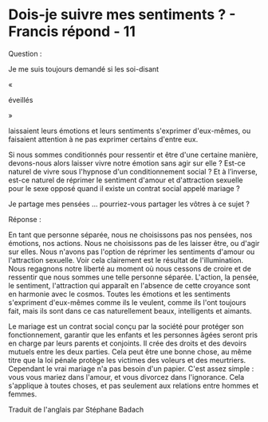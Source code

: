 # Dois-je suivre mes sentiments ? - Francis répond - 11

Question :

Je me suis toujours demand&eacute; si les soi-disant&nbsp;

&laquo;&nbsp;

&eacute;veill&eacute;s&nbsp;

&raquo;&nbsp;

laissaient leurs &eacute;motions et leurs sentiments s'exprimer d'eux-m&ecirc;mes, ou faisaient attention &agrave; ne pas exprimer certains d'entre eux.

Si nous sommes conditionn&eacute;s pour ressentir et &ecirc;tre d'une certaine mani&egrave;re, devons-nous alors laisser vivre notre &eacute;motion sans agir sur elle ? Est-ce naturel de vivre sous l'hypnose d'un conditionnement social ? Et &agrave; l&rsquo;inverse, est-ce naturel de r&eacute;primer le sentiment d'amour et d'attraction sexuelle pour le sexe oppos&eacute; quand il existe un contrat social appel&eacute; mariage ?

Je partage mes pens&eacute;es ... pourriez-vous partager les v&ocirc;tres &agrave; ce sujet ?

R&eacute;ponse :

En tant que personne s&eacute;par&eacute;e, nous ne choisissons pas nos pens&eacute;es, nos &eacute;motions, nos actions. Nous ne choisissons pas de les laisser &ecirc;tre, ou d'agir sur elles. Nous n'avons pas l'option de r&eacute;primer les sentiments d'amour ou l'attraction sexuelle. Voir cela clairement est le r&eacute;sultat de l'illumination. Nous regagnons notre libert&eacute; au moment o&ugrave; nous cessons de croire et de ressentir que nous sommes une telle personne s&eacute;par&eacute;e. L'action, la pens&eacute;e, le sentiment, l'attraction qui appara&icirc;t en l'absence de cette croyance sont en harmonie avec le cosmos. Toutes les &eacute;motions et les sentiments s'expriment d'eux-m&ecirc;mes comme ils le veulent, comme ils l'ont toujours fait, mais ils sont dans ce cas naturellement beaux, intelligents et aimants.

Le mariage est un contrat social con&ccedil;u par la soci&eacute;t&eacute; pour prot&eacute;ger son fonctionnement, garantir que les enfants et les personnes &acirc;g&eacute;es seront pris en charge par leurs parents et conjoints. Il cr&eacute;e des droits et des devoirs mutuels entre les deux parties. Cela peut &ecirc;tre une bonne chose, au m&ecirc;me titre que la loi p&eacute;nale prot&egrave;ge les victimes des voleurs et des meurtriers. Cependant le vrai mariage n'a pas besoin d'un papier. C'est assez simple : vous vous mariez dans l'amour, et vous divorcez dans l'ignorance. Cela s'applique &agrave; toutes choses, et pas seulement aux relations entre hommes et femmes.

Traduit de l'anglais par St&eacute;phane Badach

